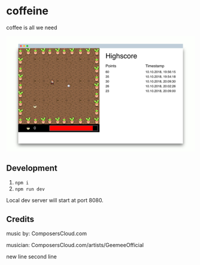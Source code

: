 # coffeine
coffee is all we need

![game screenshot](./src/images/screenshot.png)

## Development

1. `npm i`
2. `npm run dev`

Local dev server will start at port 8080.

## Credits

music by:
ComposersCloud.com

musician:
ComposersCloud.com/artists/GeemeeOfficial

new line
second line
